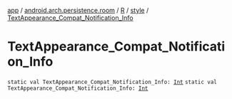 [app](../../../index.md) / [android.arch.persistence.room](../../index.md) / [R](../index.md) / [style](index.md) / [TextAppearance_Compat_Notification_Info](./-text-appearance_-compat_-notification_-info.md)

# TextAppearance_Compat_Notification_Info

`static val TextAppearance_Compat_Notification_Info: `[`Int`](https://kotlinlang.org/api/latest/jvm/stdlib/kotlin/-int/index.html)
`static val TextAppearance_Compat_Notification_Info: `[`Int`](https://kotlinlang.org/api/latest/jvm/stdlib/kotlin/-int/index.html)